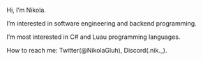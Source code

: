 Hi, I’m Nikola.

I’m interested in software engineering and backend programming.

I’m most interested in C# and Luau programming languages.

How to reach me: Twitter(@NikolaGluh), Discord(.nik._).
